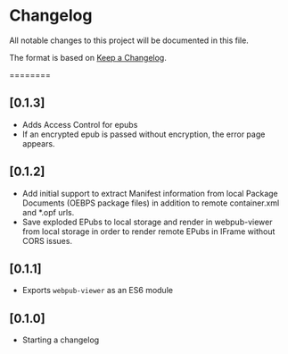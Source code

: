 # Changelog

All notable changes to this project will be documented in this file.

The format is based on [Keep a Changelog](https://keepachangelog.com/en/1.0.0/).

========

## [0.1.3]
- Adds Access Control for epubs
- If an encrypted epub is passed without encryption, the error page appears. 


## [0.1.2]

- Add initial support to extract Manifest information from local Package Documents (OEBPS package files) in addition to remote container.xml and *.opf urls.
- Save exploded EPubs to local storage and render in webpub-viewer from local storage in order to render remote EPubs in IFrame without CORS issues.

## [0.1.1]

- Exports `webpub-viewer` as an ES6 module

## [0.1.0]

- Starting a changelog
